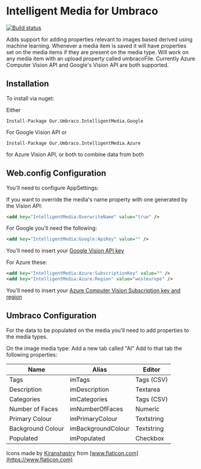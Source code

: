 # Intelligent Media for Umbraco

[![Build status](https://ci.appveyor.com/api/projects/status/hw8nt1t6h8okngtw/branch/master?svg=true)](https://ci.appveyor.com/project/stevetemple/our-umbraco-intelligentmedia/branch/master)

Adds support for adding properties relevant to images based derived using machine learning. Whenever a media item is saved it will have properties set on the media items if they are present on the media type. Will work on any media item with an upload property called umbracoFile. 
Currently Azure Computer Vision API and Google's Vision API are both supported.

## Installation
To install via nuget:

Either 

```Install-Package Our.Umbraco.IntelligentMedia.Google``` 

For Google Vision API or

```Install-Package Our.Umbraco.IntelligentMedia.Azure```

for Azure Vision API, or both to combine data from both

## Web.config Configuration
You'll need to configure AppSettings:

If you want to override the media's name property with one generated by the Vision API:
```xml
<add key="IntelligentMedia:OverwriteName" value="true" />
```

For Google you'll need the following:
```xml
<add key="IntelligentMedia:Google:ApiKey" value="" />
```
You'll need to insert your [Google Vision API key](https://cloud.google.com/vision/)

For Azure these:
```xml
<add key="IntelligentMedia:Azure:SubscriptionKey" value="" />
<add key="IntelligentMedia:Azure:Region" value="westeurope" />
```
You'll need to insert your [Azure Computer Vision Subscription key and region](https://azure.microsoft.com/en-gb/try/cognitive-services/?api=computer-vision)

## Umbraco Configuration
For the data to be populated on the media you'll need to add properties to the media types.

On the image media type:
Add a new tab called "AI"
Add to that tab the following properties:

| Name               | Alias              | Editor         |
| ------------------ | ------------------ | -------------- |
| Tags               | imTags             | Tags (CSV)     |
| Description        | imDescription      | Textarea       |
| Categories         | imCategories       | Tags (CSV)     |
| Number of Faces    | imNumberOfFaces    | Numeric        |
| Primary Colour     | imPrimaryColour    | Textstring     |
| Background Colour  | imBackgroundColour | Textstring     |
| Populated          | imPopulated        | Checkbox       |


Icons made by [Kiranshastry](https://www.flaticon.com/authors/kiranshastry) from [www.flaticon.com](https://www.flaticon.com)
